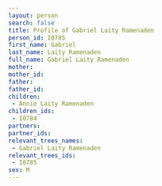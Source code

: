```yaml
---
layout: person
search: false
title: Profile of Gabriel Laity Ramenaden
person_id: I0785
first_name: Gabriel
last_name: Laity Ramenaden
full_name: Gabriel Laity Ramenaden
mother: 
mother_id: 
father: 
father_id: 
children:
 - Annie Laity Ramenaden
children_ids:
 - I0784
partners:
partner_ids:
relevant_trees_names:
 - Gabriel Laity Ramenaden
relevant_trees_ids:
 - I0785
sex: M
---
```


